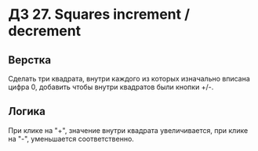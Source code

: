 # ДЗ 27. Squares increment / decrement

## Верстка

Сделать три квадрата, внутри каждого из которых изначально вписана цифра 0, добавить чтобы внутри квадратов были кнопки +/-.

## Логика

При клике на "+", значение внутри квадрата увеличивается, при клике на "-", уменьшается соответственно.